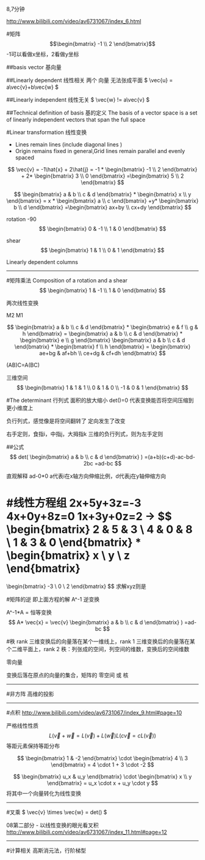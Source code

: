 
8,7分钟

http://www.bilibili.com/video/av6731067/index_6.html

#矩阵
$$\begin{bmatrix} 
-1 \\
2 \end{bmatrix}$$
-1可以看做x坐标，2看做y坐标

##basis vector 基向量

##Linearly dependent 线性相关
两个 向量 无法张成平面
$ \vec{u} = a\vec{v}+b\vec{w} $

##Linearly independent 线性无关
$ \vec{w}  != a\vec{v} $

##Technical definition of basis 基的定义
The basis of a vector space is a set of linearly independent vectors that span the full space

#Linear transformation 线性变换
* Lines remain lines (include diagonal lines )
* Origin remains fixed
in general,Grid lines remain parallel and evenly spaced

$$
\vec{v} = -1\hat{x} + 2\hat{j}
= -1 * \begin{bmatrix} -1 \\ 2 \end{bmatrix} + 2* \begin{bmatrix} 3 \\ 0 \end{bmatrix}
=\begin{bmatrix} 5 \\ 2 \end{bmatrix}
$$

$$
\begin{bmatrix}
a & b \\
c & d
\end{bmatrix}
*
\begin{bmatrix}
x \\
y
\end{bmatrix}
= x * \begin{bmatrix} a \\ c \end{bmatrix}
+y* \begin{bmatrix} b \\ d \end{bmatrix}
=\begin{bmatrix}
ax+by \\
cx+dy
\end{bmatrix}
$$

rotation -90
$$
\begin{bmatrix}
0 & -1 \\
1 & 0
\end{bmatrix}
$$

shear
$$
\begin{bmatrix}
1 & 1 \\
0 & 1
\end{bmatrix}
$$

Linearly dependent columns

----
#矩阵乘法
Composition of a rotation and a shear
$$
\begin{bmatrix}
1 & -1 \\
1 & 0
\end{bmatrix}
$$

两次线性变换 

M2 M1

$$
\begin{bmatrix}
a & b \\
c & d
\end{bmatrix}
*
\begin{bmatrix}
e & f \\
g & h
\end{bmatrix} =
\begin{bmatrix}
a & b \\
c & d
\end{bmatrix}
*
\begin{bmatrix}
e \\
g
\end{bmatrix} 
\begin{bmatrix}
a & b \\
c & d
\end{bmatrix}
*
\begin{bmatrix}
f \\
h
\end{bmatrix} =
\begin{bmatrix}
ae+bg & af+bh \\
ce+dg & cf+dh
\end{bmatrix}
$$

(AB)C=A(BC)


三维空间
$$
\begin{bmatrix}
1 & 1 & 1 \\
0 & 1 & 0 \\
-1 & 0 & 1
\end{bmatrix}
$$

#The determinant 行列式
面积的放大缩小
det()=0 代表变换能否将空间压缩到更小维度上

负行列式，感觉像是将空间翻转了
定向发生了改变

右手定则，食指i，中指j，大拇指k
三维的负行列式，则为左手定则

##公式
$$
det(
\begin{bmatrix}
a & b \\
c & d 
\end{bmatrix}
)
=(a+b)(c+d)-ac-bd-2bc
=ad-bc
$$

直观解释
ad-0*0
a代表i在x轴方向伸缩比例，d代表j在y轴伸缩方向


#线性方程组
2x+5y+3z=-3
4x+0y+8z=0
1x+3y+0z=2
->
$$
\begin{bmatrix}
2 & 5 & 3 \\
4 & 0 & 8 \\
1 & 3 & 0 
\end{bmatrix}
*
\begin{bmatrix}
x \\ y \\ z
\end{bmatrix}
=
\begin{bmatrix}
-3 \\ 0 \\ 2
\end{bmatrix}
$$
求解xyz则是

#矩阵的逆
即上面方程的解
A^-1
逆变换

A^-1*A = 恒等变换
$$
A* \vec{x} = \vec{v}
\begin{bmatrix}
a & b \\
c & d 
\end{bmatrix}
)
=ad-bc
$$

#秩 rank
三维变换后的向量落在某个一维线上，rank 1
三维变换后的向量落在某个二维平面上，rank 2
秩：列张成的空间，列空间的维数，变换后的空间维数

零向量

变换后落在原点的向量的集合，矩阵的 零空间 或 核

---
#非方阵
高维的投影


----
#点积
http://www.bilibili.com/video/av6731067/index_9.html#page=10

严格线性性质
$$
L(\vec{v}+\vec{w} = L(\vec{v})+L(\vec{w})
L(c\vec{v}=cL(\vec{v}))
$$
等距元素保持等距分布

$$
\begin{bmatrix}
1 & -2
\end{bmatrix} \cdot
\begin{bmatrix}
4 \\ 3
\end{bmatrix} = 4 \cdot 1 + 3 \cdot -2
$$

$$
\begin{bmatrix}
u_x & u_y
\end{bmatrix} \cdot
\begin{bmatrix}
x \\ y
\end{bmatrix} = u_x \cdot x + u_y \cdot y
$$
将其中一个向量转化为线性变换


----
#叉乘
$ \vec{v} \times \vec{w} = det() $

08第二部分 - 以线性变换的眼光看叉积
http://www.bilibili.com/video/av6731067/index_11.html#page=12





































---
#计算相关
高斯消元法，行阶梯型
























